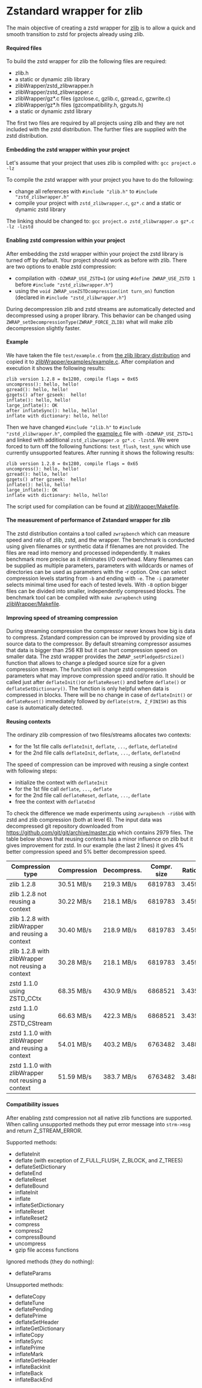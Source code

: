 # Zstandard wrapper for zlib

The main objective of creating a zstd wrapper for [zlib](https://zlib.net/) is
to allow a quick and smooth transition to zstd for projects already using zlib.

#### Required files

To build the zstd wrapper for zlib the following files are required:

-   zlib.h
-   a static or dynamic zlib library
-   zlibWrapper/zstd_zlibwrapper.h
-   zlibWrapper/zstd_zlibwrapper.c
-   zlibWrapper/gz\*.c files (gzclose.c, gzlib.c, gzread.c, gzwrite.c)
-   zlibWrapper/gz\*.h files (gzcompatibility.h, gzguts.h)
-   a static or dynamic zstd library

The first two files are required by all projects using zlib and they are not
included with the zstd distribution. The further files are supplied with the
zstd distribution.

#### Embedding the zstd wrapper within your project

Let's assume that your project that uses zlib is compiled with:
`gcc project.o -lz`

To compile the zstd wrapper with your project you have to do the following:

-   change all references with `#include "zlib.h"` to
    `#include "zstd_zlibwrapper.h"`
-   compile your project with `zstd_zlibwrapper.c`, `gz*.c` and a static or
    dynamic zstd library

The linking should be changed to:
`gcc project.o zstd_zlibwrapper.o gz*.c -lz -lzstd`

#### Enabling zstd compression within your project

After embedding the zstd wrapper within your project the zstd library is turned
off by default. Your project should work as before with zlib. There are two
options to enable zstd compression:

-   compilation with `-DZWRAP_USE_ZSTD=1` (or using `#define ZWRAP_USE_ZSTD 1`
    before `#include "zstd_zlibwrapper.h"`)
-   using the `void ZWRAP_useZSTDcompression(int turn_on)` function (declared in
    `#include "zstd_zlibwrapper.h"`)

During decompression zlib and zstd streams are automatically detected and
decompressed using a proper library. This behavior can be changed using
`ZWRAP_setDecompressionType(ZWRAP_FORCE_ZLIB)` what will make zlib decompression
slightly faster.

#### Example

We have taken the file `test/example.c` from
[the zlib library distribution](https://zlib.net/) and copied it to
[zlibWrapper/examples/example.c](examples/example.c). After compilation and
execution it shows the following results:

```
zlib version 1.2.8 = 0x1280, compile flags = 0x65
uncompress(): hello, hello!
gzread(): hello, hello!
gzgets() after gzseek:  hello!
inflate(): hello, hello!
large_inflate(): OK
after inflateSync(): hello, hello!
inflate with dictionary: hello, hello!
```

Then we have changed `#include "zlib.h"` to `#include "zstd_zlibwrapper.h"`,
compiled the [example.c](examples/example.c) file with `-DZWRAP_USE_ZSTD=1` and
linked with additional `zstd_zlibwrapper.o gz*.c -lzstd`. We were forced to turn
off the following functions: `test_flush`, `test_sync` which use currently
unsupported features. After running it shows the following results:

```
zlib version 1.2.8 = 0x1280, compile flags = 0x65
uncompress(): hello, hello!
gzread(): hello, hello!
gzgets() after gzseek:  hello!
inflate(): hello, hello!
large_inflate(): OK
inflate with dictionary: hello, hello!
```

The script used for compilation can be found at
[zlibWrapper/Makefile](Makefile).

#### The measurement of performance of Zstandard wrapper for zlib

The zstd distribution contains a tool called `zwrapbench` which can measure
speed and ratio of zlib, zstd, and the wrapper. The benchmark is conducted using
given filenames or synthetic data if filenames are not provided. The files are
read into memory and processed independently. It makes benchmark more precise as
it eliminates I/O overhead. Many filenames can be supplied as multiple
parameters, parameters with wildcards or names of directories can be used as
parameters with the -r option. One can select compression levels starting from
`-b` and ending with `-e`. The `-i` parameter selects minimal time used for each
of tested levels. With `-B` option bigger files can be divided into smaller,
independently compressed blocks. The benchmark tool can be compiled with
`make zwrapbench` using [zlibWrapper/Makefile](Makefile).

#### Improving speed of streaming compression

During streaming compression the compressor never knows how big is data to
compress. Zstandard compression can be improved by providing size of source data
to the compressor. By default streaming compressor assumes that data is bigger
than 256 KB but it can hurt compression speed on smaller data. The zstd wrapper
provides the `ZWRAP_setPledgedSrcSize()` function that allows to change a
pledged source size for a given compression stream. The function will change
zstd compression parameters what may improve compression speed and/or ratio. It
should be called just after `deflateInit()`or `deflateReset()` and before
`deflate()` or `deflateSetDictionary()`. The function is only helpful when data
is compressed in blocks. There will be no change in case of `deflateInit()` or
`deflateReset()` immediately followed by `deflate(strm, Z_FINISH)` as this case
is automatically detected.

#### Reusing contexts

The ordinary zlib compression of two files/streams allocates two contexts:

-   for the 1st file calls `deflateInit`, `deflate`, `...`, `deflate`,
    `deflateEnd`
-   for the 2nd file calls `deflateInit`, `deflate`, `...`, `deflate`,
    `deflateEnd`

The speed of compression can be improved with reusing a single context with
following steps:

-   initialize the context with `deflateInit`
-   for the 1st file call `deflate`, `...`, `deflate`
-   for the 2nd file call `deflateReset`, `deflate`, `...`, `deflate`
-   free the context with `deflateEnd`

To check the difference we made experiments using `zwrapbench -ri6b6` with zstd
and zlib compression (both at level 6). The input data was decompressed git
repository downloaded from https://github.com/git/git/archive/master.zip which
contains 2979 files. The table below shows that reusing contexts has a minor
influence on zlib but it gives improvement for zstd. In our example (the last 2
lines) it gives 4% better compression speed and 5% better decompression speed.

| Compression type                                  | Compression | Decompress. | Compr. size | Ratio |
| ------------------------------------------------- | ----------- | ----------- | ----------- | ----- |
| zlib 1.2.8                                        | 30.51 MB/s  | 219.3 MB/s  | 6819783     | 3.459 |
| zlib 1.2.8 not reusing a context                  | 30.22 MB/s  | 218.1 MB/s  | 6819783     | 3.459 |
| zlib 1.2.8 with zlibWrapper and reusing a context | 30.40 MB/s  | 218.9 MB/s  | 6819783     | 3.459 |
| zlib 1.2.8 with zlibWrapper not reusing a context | 30.28 MB/s  | 218.1 MB/s  | 6819783     | 3.459 |
| zstd 1.1.0 using ZSTD_CCtx                        | 68.35 MB/s  | 430.9 MB/s  | 6868521     | 3.435 |
| zstd 1.1.0 using ZSTD_CStream                     | 66.63 MB/s  | 422.3 MB/s  | 6868521     | 3.435 |
| zstd 1.1.0 with zlibWrapper and reusing a context | 54.01 MB/s  | 403.2 MB/s  | 6763482     | 3.488 |
| zstd 1.1.0 with zlibWrapper not reusing a context | 51.59 MB/s  | 383.7 MB/s  | 6763482     | 3.488 |

#### Compatibility issues

After enabling zstd compression not all native zlib functions are supported.
When calling unsupported methods they put error message into `strm->msg` and
return Z_STREAM_ERROR.

Supported methods:

-   deflateInit
-   deflate (with exception of Z_FULL_FLUSH, Z_BLOCK, and Z_TREES)
-   deflateSetDictionary
-   deflateEnd
-   deflateReset
-   deflateBound
-   inflateInit
-   inflate
-   inflateSetDictionary
-   inflateReset
-   inflateReset2
-   compress
-   compress2
-   compressBound
-   uncompress
-   gzip file access functions

Ignored methods (they do nothing):

-   deflateParams

Unsupported methods:

-   deflateCopy
-   deflateTune
-   deflatePending
-   deflatePrime
-   deflateSetHeader
-   inflateGetDictionary
-   inflateCopy
-   inflateSync
-   inflatePrime
-   inflateMark
-   inflateGetHeader
-   inflateBackInit
-   inflateBack
-   inflateBackEnd

